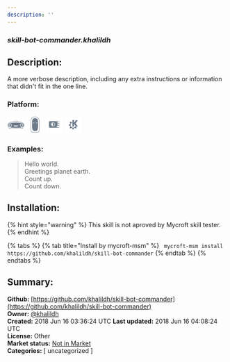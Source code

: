 ```yaml
---
description: ''
---
```


### _skill-bot-commander.khalildh_  
## Description:  
A more verbose description, including any extra instructions or
information that didn't fit in the one line.  
  
  
### Platform:  
 ![Mark I](../.gitbook/assets/mark-1-icon.png)  ![Mark II](../.gitbook/assets/mark-2-icon.png)  ![Picroft](../.gitbook/assets/picroft-icon.png)  ![plasmoid](../.gitbook/assets/kde.png)   
### Examples:  
> Hello world.  
> Greetings planet earth.  
> Count up.  
> Count down.  
  
## Installation:  
{% hint style="warning" %}
This skill is not aproved by Mycroft skill tester.
{% endhint %}
    
{% tabs %}
{% tab title="Install by mycroft-msm" %}
``` mycroft-msm install https://github.com/khalildh/skill-bot-commander```
{% endtab %}
  {% endtabs %}
    
## Summary:  
**Github:** [https://github.com/khalildh/skill-bot-commander](https://github.com/khalildh/skill-bot-commander)  
**Owner:** [@khalildh](https://github.com/khalildh)  
**Created:** 2018 Jun 16 03:36:24 UTC  **Last updated:** 2018 Jun 16 04:08:24 UTC  
**License:** Other  
**Market status:** [Not in Market](https://market.mycroft.ai/skill/)  
**Categories:** [ uncategorized ]   
